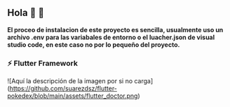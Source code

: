 ## Hola 👋 🚀

**El proceo de instalacion de este proyecto es sencilla, usualmente uso un archivo .env para las variabales de entorno o el luacher.json de visual studio code, en este caso no por lo pequeño del proyecto.**

### ⚡ Flutter Framework

<span>![</span><span>Aquí la descripción de la imagen por si no carga</span><span>]</span><span>(</span><span>https://github.com/suarezdsz/flutter-pokedex/blob/main/assets/flutter_doctor.png</span><span>)</span>

